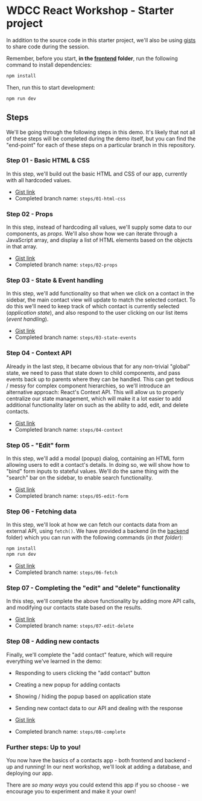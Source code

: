 # WDCC React Workshop - Starter project

In addition to the source code in this starter project, we'll also be using [gists](https://docs.github.com/en/get-started/writing-on-github/editing-and-sharing-content-with-gists/creating-gists) to share code during the session.

Remember, before you start, **in the [frontend](./frontend/) folder**, run the following command to install dependencies:

```sh
npm install
```

Then, run this to start development:

```sh
npm run dev
```

## Steps

We'll be going through the following steps in this demo. It's likely that not all of these steps will be completed during the demo itself, but you can find the "end-point" for each of these steps on a particular branch in this repository.

### Step 01 - Basic HTML & CSS

In this step, we'll build out the basic HTML and CSS of our app, currently with all hardcoded values.

- [Gist link](https://gist.github.com/andrew-meads/b3a9b590a801a51f0b58e6ee1a5ca7ef)
- Completed branch name: `steps/01-html-css`

### Step 02 - Props

In this step, instead of hardcoding all values, we'll supply some data to our components, as _props_. We'll also show how we can iterate through a JavaScript array, and display a list of HTML elements based on the objects in that array.

- [Gist link](https://gist.github.com/andrew-meads/284dbf2e5e6cb0f463985399ff9865da)
- Completed branch name: `steps/02-props`

### Step 03 - State & Event handling

In this step, we'll add functionality so that when we click on a contact in the sidebar, the main contact view will update to match the selected contact. To do this we'll need to keep track of which contact is currently selected (_application state_), and also respond to the user clicking on our list items (_event handling_).

- [Gist link](https://gist.github.com/andrew-meads/8801b7357d44e1252ad6745edab4b8e9)
- Completed branch name: `steps/03-state-events`

### Step 04 - Context API

Already in the last step, it became obvious that for any non-trivial "global" state, we need to pass that state down to child components, and pass events back up to parents where they can be handled. This can get tedious / messy for complex component hierarchies, so we'll introduce an alternative approach: React's Context API. This will allow us to properly centralize our state management, which will make it a lot easier to add additional functionality later on such as the ability to add, edit, and delete contacts.

- [Gist link](https://gist.github.com/andrew-meads/2587a96d18860cfe8ab897f10f36cf2c)
- Completed branch name: `steps/04-context`

### Step 05 - "Edit" form

In this step, we'll add a modal (popup) dialog, containing an HTML form allowing users to edit a contact's details. In doing so, we will show how to "bind" form inputs to stateful values. We'll do the same thing with the "search" bar on the sidebar, to enable search functionality.

- [Gist link](https://gist.github.com/andrew-meads/a61f4f8968be37731113f24e34bdaffa)
- Completed branch name: `steps/05-edit-form`

### Step 06 - Fetching data

In this step, we'll look at how we can fetch our contacts data from an external API, using `fetch()`. We have provided a backend (in the [backend](./backend/) folder) which you can run with the following commands (_in that folder_):

```sh
npm install
npm run dev
```

- [Gist link](https://gist.github.com/andrew-meads/8db93ec5e1c3517de3d649ee6cd39feb)
- Completed branch name: `steps/06-fetch`

### Step 07 - Completing the "edit" and "delete" functionality

In this step, we'll complete the above functionality by adding more API calls, and modifying our contacts state based on the results.

- [Gist link](https://gist.github.com/andrew-meads/181d6faf904226dc33f7c3155514db58)
- Completed branch name: `steps/07-edit-delete`

### Step 08 - Adding new contacts

Finally, we'll complete the "add contact" feature, which will require everything we've learned in the demo:

- Responding to users clicking the "add contact" button
- Creating a new popup for adding contacts
- Showing / hiding the popup based on application state
- Sending new contact data to our API and dealing with the response

- [Gist link](https://gist.github.com/andrew-meads/a7401f2b6fb054b52571843505b46407)
- Completed branch name: `steps/08-complete`

### Further steps: Up to you!

You now have the basics of a contacts app - both frontend and backend - up and running! In our next workshop, we'll look at adding a database, and deploying our app.

There are _so many ways_ you could extend this app if you so choose - we encourage you to experiment and make it your own!
